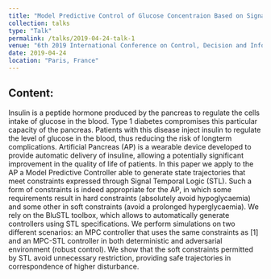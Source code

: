 ```yaml
---
title: "Model Predictive Control of Glucose Concentraion Based on Signal-Temporal Logic Specifications"
collection: talks
type: "Talk"
permalink: /talks/2019-04-24-talk-1
venue: "6th 2019 International Conference on Control, Decision and Information Technologies (CoDIT'19)"
date: 2019-04-24
location: "Paris, France"
---
```


Content:
----
Insulin is a peptide hormone produced by the pancreas to regulate the cells intake of glucose in the blood. Type 1 diabetes compromises this particular capacity of the pancreas. Patients with this disease inject insulin to regulate the level of glucose in the blood, thus reducing the risk of longterm complications. Artificial Pancreas (AP) is a wearable device developed to provide automatic delivery of insuline, allowing a potentially significant improvement in the quality of life of patients. In this paper we apply to the AP a Model Predictive Controller able to generate state trajectories that meet constraints expressed through Signal Temporal Logic (STL). Such a form of constraints is indeed appropriate for the AP, in which some requirements result in hard constraints (absolutely avoid hypoglycaemia) and some other in soft constraints (avoid a prolonged hyperglycaemia). We rely on the BluSTL toolbox, which allows to automatically generate controllers using STL specifications. We perform simulations on two different scenarios: an MPC controller that uses the same constraints as [1] and an MPC-STL controller in both deterministic and adversarial environment (robust control). We show that the soft constraints permitted by STL avoid unnecessary restriction, providing safe trajectories in correspondence of higher disturbance.
